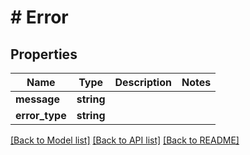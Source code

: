 # # Error

## Properties

Name | Type | Description | Notes
------------ | ------------- | ------------- | -------------
**message** | **string** |  |
**error_type** | **string** |  |

[[Back to Model list]](../../README.md#models) [[Back to API list]](../../README.md#endpoints) [[Back to README]](../../README.md)
